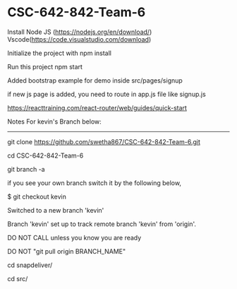 # CSC-642-842-Team-6


Install
Node JS (https://nodejs.org/en/download/)
Vscode(https://code.visualstudio.com/download)


Initialize the project with 
npm install

Run this project 
npm start



Added bootstrap example for demo inside src/pages/signup

if new js page is added, you need to route in app.js file like signup.js

https://reacttraining.com/react-router/web/guides/quick-start

Notes For kevin's Branch below:

-----------------------------------------------------------------------------------------------

git clone https://github.com/swetha867/CSC-642-842-Team-6.git

cd CSC-642-842-Team-6

git branch -a

if you see your own branch switch it by the following below,

$ git checkout kevin

Switched to a new branch 'kevin'

Branch 'kevin' set up to track remote branch 'kevin' from 'origin'.

DO NOT CALL unless you know you are ready

DO NOT "git pull origin BRANCH_NAME"

cd snapdeliver/

cd src/





